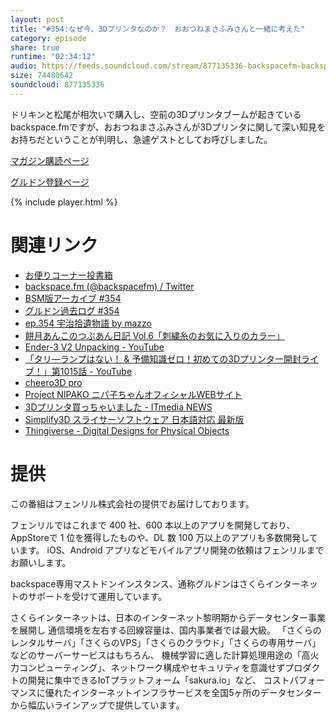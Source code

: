 ```yaml
---
layout: post
title: "#354:なぜ今、3Dプリンタなのか？　おおつねまさふみさんと一緒に考えた"
category: episode
share: true
runtime: "02:34:12"
audio: https://feeds.soundcloud.com/stream/877135336-backspacefm-backspacefm-354.mp3
size: 74480642
soundcloud: 877135336
---
```


ドリキンと松尾が相次いで購入し、空前の3Dプリンタブームが起きているbackspace.fmですが、おおつねまさふみさんが3Dプリンタに関して深い知見をお持ちだということが判明し、急遽ゲストとしてお呼びしました。

[マガジン購読ページ](https://note.com/drikin/m/m55ec296b7655)

[グルドン登録ページ](https://mstdn.guru/invite/3WVHpSMr)

{% include player.html %}

# 関連リンク
* [お便りコーナー投書箱](https://forms.gle/NDBngfLwc3jKbLEJ6)
* [backspace.fm (@backspacefm) / Twitter](https://twitter.com/backspacefm)
* [BSM版アーカイブ #354](https://note.com/backspacefm/n/ncf137f844ce5)
* [グルドン過去ログ #354](https://rbtnn.github.io/mstdn-picker/?instance=mstdn.guru&since_id=104651797265026199&max_id=104652519811602754)
* [ep.354 宇治拾遺物語 by mazzo](https://note.com/mazzo/n/n299d8790721f)
* [餅月あんこのつぶあん日記 Vol.6「刺繍糸のお気に入りのカラー」](https://note.com/backspacefm/n/ned621895bb65)
* [Ender-3 V2 Unpacking - YouTube](https://www.youtube.com/watch?v=rJYK8-Yhg58)
* [「タリ―ランプはない！ & 予備知識ゼロ！初めての3Dプリンター開封ライブ！」第1015話 - YouTube](https://www.youtube.com/watch?v=WdjYAwRXugU)
* [cheero3D pro](https://cheero.net/cheero3dpro/)
* [Project NIPAKO ニパ子ちゃんオフィシャルWEBサイト](http://285ch.godhandtool.com/)
* [3Dプリンタ買っちゃいました - ITmedia NEWS](https://www.itmedia.co.jp/news/series/20165/)
* [Simplify3D スライサーソフトウェア 日本語対応 最新版](https://dddjapan.com/products/simplify3d)
* [Thingiverse - Digital Designs for Physical Objects](https://www.thingiverse.com/)

# 提供

この番組はフェンリル株式会社の提供でお届けしております。

フェンリルではこれまで 400 社、600 本以上のアプリを開発しており、AppStoreで 1 位を獲得したものや、DL 数 100 万以上のアプリも多数開発しています。
iOS、Android アプリなどモバイルアプリ開発の依頼はフェンリルまでお願いします。

backspace専用マストドンインスタンス、通称グルドンはさくらインターネットのサポートを受けて運用しています。

さくらインターネットは、日本のインターネット黎明期からデータセンター事業を展開し
通信環境を左右する回線容量は、国内事業者では最大級。
「さくらのレンタルサーバ」「さくらのVPS」「さくらのクラウド」「さくらの専用サーバ」などのサーバーサービスはもちろん、
機械学習に適した計算処理用途の「高火力コンピューティング」、ネットワーク構成やセキュリティを意識せずプロダクトの開発に集中できるIoTプラットフォーム「sakura.io」など、
コストパフォーマンスに優れたインターネットインフラサービスを全国5ヶ所のデータセンターから幅広いラインアップで提供しています。

